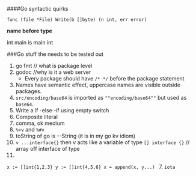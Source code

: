 ####Go syntactic quirks

```
func (file *File) Write(b []byte) (n int, err error)
```

**name before type**

int main  is main int


###Go stuff the needs to be tested out

1. go fmt // what is package level
2. godoc //why is it a web server
    * Every package should have `/* */` before the package statement
3. Names have semantic effect, uppercase names are visible outside packages.
4. `src/encoding/base64` is imported as `""encoding/base64""` but used as `base64`. 
5. Write a if -else -if using empty switch
1. Composite literal
2. comma, ok medium
3. `%+v` and `%#v` 
4. toString of go is  --String (it is in my go kv idiom)
5. `v ...interface{}` then v acts like a variable of type `[] interface {}` 
 // array off interface of type 
6. 
`x := []int{1,2,3}
y := []int{4,5,6}
x = append(x, y...)
`
7. `iota`
